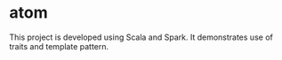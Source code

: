 # atom
This project is developed using Scala and Spark. It demonstrates use of traits and template pattern.
